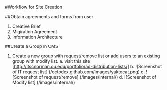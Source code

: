#Workflow for Site Creation

##Obtain agreements and forms from user
  1. Creative Brief
  2. Migiration Agreement
  3. Information Architecture
  
##Create a Group in CMS
  1. Create a new group with request/remove list or add users to an existing group with modify list.
    a. visit this site [http://itscnorman.ou.edu/portfolio/ad-distribution-lists/]
    b. ![Screenshot of IT request list]
    (/octodex.github.com/images/yaktocat.png)
    c. ![Screenshot of request/remove]
    (/images/internal/)
    d. ![Screenshot of Modify list]
      (/images/internal/)
